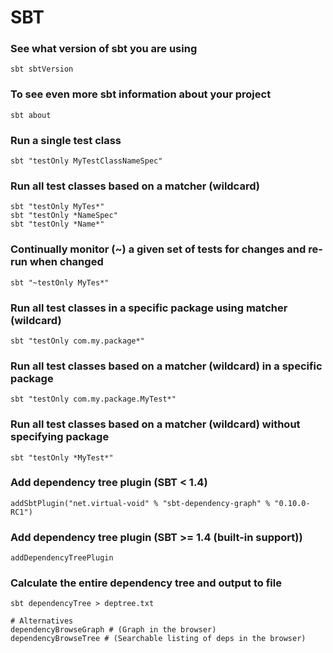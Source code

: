 # SBT

### See what version of sbt you are using
```shell
sbt sbtVersion
```

### To see even more sbt information about your project
```shell
sbt about
```

### Run a single test class
```shell
sbt "testOnly MyTestClassNameSpec"
```

### Run all test classes based on a matcher (wildcard)
```shell
sbt "testOnly MyTes*"
sbt "testOnly *NameSpec"
sbt "testOnly *Name*"
```

### Continually monitor (~) a given set of tests for changes and re-run when changed
```shell
sbt "~testOnly MyTes*"
```

### Run all test classes in a specific package using matcher (wildcard)
```shell
sbt "testOnly com.my.package*"
```

### Run all test classes based on a matcher (wildcard) in a specific package
```shell
sbt "testOnly com.my.package.MyTest*"
```

### Run all test classes based on a matcher (wildcard) without specifying package
```shell
sbt "testOnly *MyTest*"
```

### Add dependency tree plugin (SBT < 1.4)
```shell
addSbtPlugin("net.virtual-void" % "sbt-dependency-graph" % "0.10.0-RC1")
```

### Add dependency tree plugin (SBT >= 1.4 (built-in support))
```shell
addDependencyTreePlugin
```

### Calculate the entire dependency tree and output to file
```shell
sbt dependencyTree > deptree.txt

# Alternatives
dependencyBrowseGraph # (Graph in the browser)
dependencyBrowseTree # (Searchable listing of deps in the browser)
```
